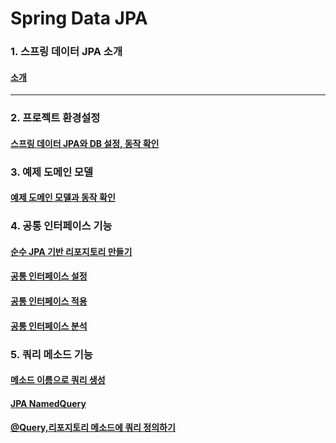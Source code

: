 # Spring Data JPA

### 1. 스프링 데이터 JPA 소개

#### [소개](study/1-소개.md)

---

### 2. 프로젝트 환경설정

#### [스프링 데이터 JPA와 DB 설정, 동작 확인](study/6-스프링-데이터-JPA와-DB-설정-동작확인.md)

### 3. 예제 도메인 모델

#### [예제 도메인 모델과 동작 확인](study/7-예제-도메인-모델과-동작확인.md)

### 4. 공통 인터페이스 기능

#### [순수 JPA 기반 리포지토리 만들기](study/8-순수-JPA-기반-리포지토리-만들기.md)

#### [공통 인터페이스 설정](study/9-공통-인터페이스-설정.md)

#### [공통 인터페이스 적용](study/10-공통-인터페이스-적용.md)

#### [공통 인터페이스 분석](study/11-공통-인터페이스-분석.md)

### 5. 쿼리 메소드 기능

#### [메소드 이름으로 쿼리 생성](study/12-메소드-이름으로-쿼리-생성.md)

#### [JPA NamedQuery](study/13-JPA-NamedQuery.md)

#### [@Query,리포지토리 메소드에 쿼리 정의하기](study/14-@Query-리포지토리-메소드에-쿼리-정의하기.md)
